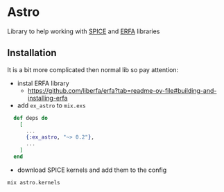 # Astro

Library to help working with [SPICE](https://naif.jpl.nasa.gov/pub/naif/toolkit_docs/C/index.html)
and [ERFA](https://github.com/liberfa/erfa) libraries

## Installation

It is a bit more complicated then normal lib so pay attention:

- instal ERFA library
  - <https://github.com/liberfa/erfa?tab=readme-ov-file#building-and-installing-erfa>
- add `ex_astro` to `mix.exs`

```elixir
  def deps do
    [
      ...
      {:ex_astro, "~> 0.2"},
      ...
    ]
  end
```

- download SPICE kernels and add them to the config

```bash
mix astro.kernels
```
